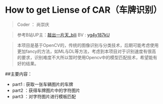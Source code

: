 # How to get Liense of  CAR（车牌识别）
> Coder ： 尚崇庆

> 参考B站UP主：[敲出一片天_bili](https://space.bilibili.com/412530967?spm_id_from=333.788.b_765f7570696e666f.2)
> BV : [yg4y187kU](https://www.bilibili.com/video/BV1yg4y187kU)

> 本项目是基于OpenCV的，传统的图像识别与分类技术，后期可能考虑使用更加fancy的方法，如ML与DL等方法，考虑到本项目对于识别速度有很高的要求，识别难度不大所以暂时使用Opencv中的模型匹配技术，希望能有好的结果。


##主要内容：
 - part1 : 获取一张车辆图片的车牌
 - part2 ：获得车牌图片中的字符图片
 - part3 ：对字符图片进行模板匹配
